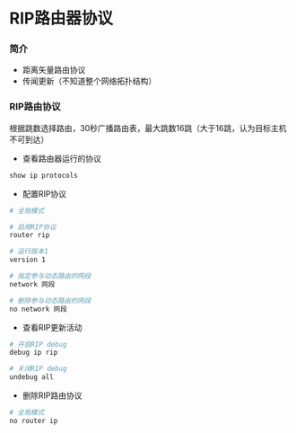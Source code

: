 # RIP路由器协议


### 简介

* 距离矢量路由协议
* 传闻更新（不知道整个网络拓扑结构）


### RIP路由协议

根据跳数选择路由，30秒广播路由表，最大跳数16跳（大于16跳，认为目标主机不可到达）

* 查看路由器运行的协议

```sh
show ip protocols
```

* 配置RIP协议

```sh
# 全局模式					

# 启用RIP协议
router rip

# 运行版本1
version 1

# 指定参与动态路由的网段
network 网段

# 删除参与动态路由的网段
no network 网段
```

* 查看RIP更新活动

```sh
# 开启RIP debug
debug ip rip

# 关闭RIP debug
undebug all
```

* 删除RIP路由协议

```sh
# 全局模式
no router ip
```
